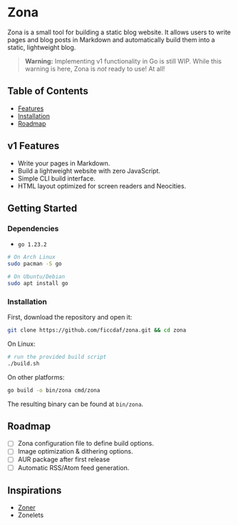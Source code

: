 # Zona

Zona is a small tool for building a static blog website. It allows users to write pages and blog posts in Markdown and automatically build them into a static, lightweight blog.

> **Warning:** Implementing v1 functionality in Go is still WIP. While this warning is here, Zona is _not_ ready to use! At all!

## Table of Contents

- [Features](#v1-features)
- [Installation](#installation)
- [Roadmap](#roadmap)

## v1 Features

- Write your pages in Markdown.
- Build a lightweight website with zero JavaScript.
- Simple CLI build interface.
- HTML layout optimized for screen readers and Neocities.

## Getting Started

### Dependencies

- `go 1.23.2`

```Bash
# On Arch Linux
sudo pacman -S go

# On Ubuntu/Debian
sudo apt install go
```

### Installation

First, download the repository and open it:

```Bash
git clone https://github.com/ficcdaf/zona.git && cd zona
```

On Linux:

```Bash
# run the provided build script
./build.sh
```

On other platforms:

```Bash
go build -o bin/zona cmd/zona
```

The resulting binary can be found at `bin/zona`.

## Roadmap

- [ ] Zona configuration file to define build options.
- [ ] Image optimization & dithering options.
- [ ] AUR package after first release
- [ ] Automatic RSS/Atom feed generation.

## Inspirations

- [Zoner](https://git.sr.ht/~ryantrawick/zoner)
- Zonelets
